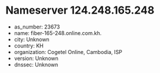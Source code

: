 # Nameserver 124.248.165.248

* as_number: 23673
* name: fiber-165-248.online.com.kh.
* city: Unknown
* country: KH
* organization: Cogetel Online, Cambodia, ISP
* version: Unknown
* dnssec: Unknown
